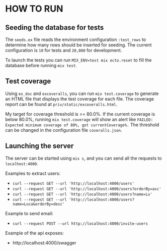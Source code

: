 # HOW TO RUN

## Seeding the database for tests
The `seeds.ex` file reads the environment configuration `:test_rows` to determine how many rows should be inserted for seeding.
The current configuration is `10` for tests and `20,000` for development.

To launch the tests you can run `MIX_ENV=test mix ecto.reset` to fill the database before running `mix test`.

## Test coverage
Using `ex_doc` and `excoveralls`, you can run `mix test.coverage` to generate an HTML file that displays the test coverage for each file.
The coverage report can be found at `priv/static/excoveralls.html`.

My target for coverage threshold is >= 80.0%. If the current coverage is below 80.0%, running `mix test.coverage` will 
show an alert like `FAILED: Expected minimum coverage of 80%, got currentCoverage%.` 
The threshold can be changed in the configuration file `coveralls.json`.

## Launching the server
The server can be started using `mix s`, and you can send all the requests to `localhost:4000`.

Examples to extract users:
- `curl --request GET --url 'http://localhost:4000/users'`
- `curl --request GET --url 'http://localhost:4000/users?orderBy=asc'`
- `curl --request GET --url 'http://localhost:4000/users?name=Lu'`
- `curl --request GET --url 'http://localhost:4000/users?name=Luca&orderBy=desc'`

Example to send email:
- `curl --request POST --url http://localhost:4000/invite-users`

Example of the api exposes:
- http://localhost:4000/swagger
